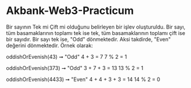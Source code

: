 # Akbank-Web3-Practicum

Bir sayının Tek mi Çift mi olduğunu belirleyen bir işlev oluşturuldu. Bir sayı, tüm basamaklarının toplamı tek ise tek, tüm basamaklarının toplamı çift ise bir sayıdır. Bir sayı tek ise, "Odd" dönmektedir. Aksi takdirde, "Even" değerini dönmektedir. Örnek olarak:

oddishOrEvenish(43) ➞ "Odd"
  4 + 3 = 7
  7 % 2 = 1

oddishOrEvenish(373) ➞ "Odd"
  3 + 7 + 3 = 13
  13 % 2 = 1

oddishOrEvenish(4433) ➞ "Even"
  4 + 4 + 3 + 3 = 14
  14 % 2 = 0
